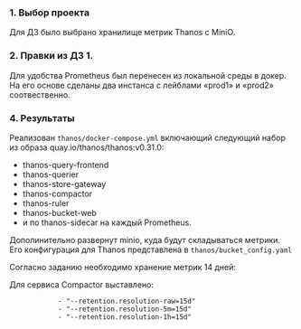 ### 1\. Выбор проекта
Для ДЗ было выбрано хранилище метрик Thanos c MiniO.

### 2\. Правки из ДЗ 1.

Для удобства Prometheus был перенесен из локальной среды в докер.
На его основе сделаны два инстанса с лейблами «prod1» и «prod2» соотвественно.  

### 4\. Результаты

Реализован `thanos/docker-compose.yml` включающий следующий набор из образа quay.io/thanos/thanos:v0.31.0:
* thanos-query-frontend
* thanos-querier
* thanos-store-gateway
* thanos-compactor
* thanos-ruler
* thanos-bucket-web
* и по thanos-sidecar на каждый Prometheus.

Дополинительно развернут minio, куда будут складываться метрики. Его конфигурация для Thanos
представлена в `thanos/bucket_config.yaml`

Согласно заданию необходимо хранение метрик 14 дней:

Для сервиса Compactor выставлено:
```clickhouse
            - "--retention.resolution-raw=15d"
            - "--retention.resolution-5m=15d"
            - "--retention.resolution-1h=15d"
```
